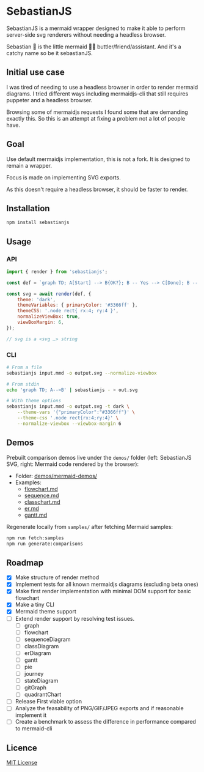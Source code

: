 # SebastianJS

SebastianJS is a mermaid wrapper designed to make it able to perform server-side svg renderers without needing a headless browser.

Sebastian :crab: is the little mermaid :mermaid: buttler/friend/assistant. And it's a catchy name so be it sebastianJS.

## Initial use case

I was tired of needing to use a headless browser in order to render mermaid diagrams. I tried different ways including mermaidjs-cli that still requires puppeter and a headless browser.

Browsing some of mermaidjs requests I found some that are demanding exactly this. So this is an attempt at fixing a problem not a lot of people have.

## Goal

Use default mermaidjs implementation, this is not a fork. It is designed to remain a wrapper.

Focus is made on implementing SVG exports.

As this doesn't require a headless browser, it should be faster to render.

## Installation

```bash
npm install sebastianjs
```

## Usage

### API

```js
import { render } from 'sebastianjs';

const def = `graph TD; A[Start] --> B{OK?}; B -- Yes --> C[Done]; B -- No --> A;`;

const svg = await render(def, {
    theme: 'dark',
    themeVariables: { primaryColor: '#3366ff' },
    themeCSS: '.node rect{ rx:4; ry:4 }',
    normalizeViewBox: true,
    viewBoxMargin: 6,
});

// svg is a <svg …> string
```

### CLI

```bash
# From a file
sebastianjs input.mmd -o output.svg --normalize-viewbox

# From stdin
echo 'graph TD; A-->B' | sebastianjs - > out.svg

# With theme options
sebastianjs input.mmd -o output.svg -t dark \
    --theme-vars '{"primaryColor":"#3366ff"}' \
    --theme-css '.node rect{rx:4;ry:4}' \
    --normalize-viewbox --viewbox-margin 6
```

## Demos

Prebuilt comparison demos live under the `demos/` folder (left: SebastianJS SVG, right: Mermaid code rendered by the browser):

- Folder: [demos/mermaid-demos/](./demos/mermaid-demos/)
- Examples:
    - [flowchart.md](./demos/mermaid-demos/flowchart.md)
    - [sequence.md](./demos/mermaid-demos/sequence.md)
    - [classchart.md](./demos/mermaid-demos/classchart.md)
    - [er.md](./demos/mermaid-demos/er.md)
    - [gantt.md](./demos/mermaid-demos/gantt.md)

Regenerate locally from `samples/` after fetching Mermaid samples:

```bash
npm run fetch:samples
npm run generate:comparisons
```

## Roadmap

- [x] Make structure of render method
- [x] Implement tests for all known mermaidjs diagrams (excluding beta ones)
- [x] Make first render implementation with minimal DOM support for basic flowchart
- [x] Make a tiny CLI
- [x] Mermaid theme support
- [ ] Extend render support by resolving test issues.
    - [ ] graph
    - [ ] flowchart
    - [ ] sequenceDiagram
    - [ ] classDiagram
    - [ ] erDiagram
    - [ ] gantt
    - [ ] pie
    - [ ] journey
    - [ ] stateDiagram
    - [ ] gitGraph
    - [ ] quadrantChart
- [ ] Release First viable option
- [ ] Analyze the feasability of PNG/GIF/JPEG exports and if reasonable implement it
- [ ] Create a benchmark to assess the difference in performance compared to mermaid-cli

## Licence

[MIT License](./LICENSE)
